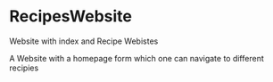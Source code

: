 # RecipesWebsite
Website with index and Recipe Webistes

A Website with a homepage form which one can navigate to different recipies
